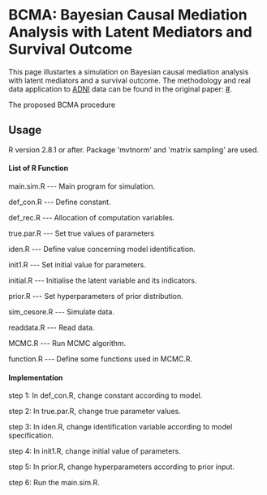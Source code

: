 # BCMA: Bayesian Causal Mediation Analysis with Latent Mediators and Survival Outcome

This page illustartes a simulation on Bayesian causal mediation analysis with latent mediators and a survival outcome. The methodology and real data application to [ADNI](http://adni.loni.usc.edu/) data can be found in the original paper:
[#](https://).


The proposed BCMA procedure

## Usage

R version 2.8.1 or after. Package 'mvtnorm' and 'matrix sampling' are used.

#### List of R Function


main.sim.R		--- Main program for simulation.

def_con.R		  --- Define constant.

def_rec.R		  --- Allocation of computation variables.

true.par.R		--- Set true values of parameters

iden.R			--- Define value concerning model identification.

init1.R			--- Set initial value for parameters.

initial.R		--- Initialise the latent variable and its indicators.

prior.R			--- Set hyperparameters of prior distribution.

sim_cesore.R		--- Simulate data.

readdata.R		--- Read data.

MCMC.R			--- Run MCMC algorithm.

function.R		--- Define some functions used in MCMC.R.


#### Implementation

step 1: In def_con.R, change constant according to model.

step 2: In true.par.R, 	change true parameter values.

step 3: In iden.R, 	change identification variable according to model specification.

step 4: In init1.R,	change initial value of parameters.

step 5: In prior.R, 	change hyperparameters according to prior input.

step 6: Run the main.sim.R.



